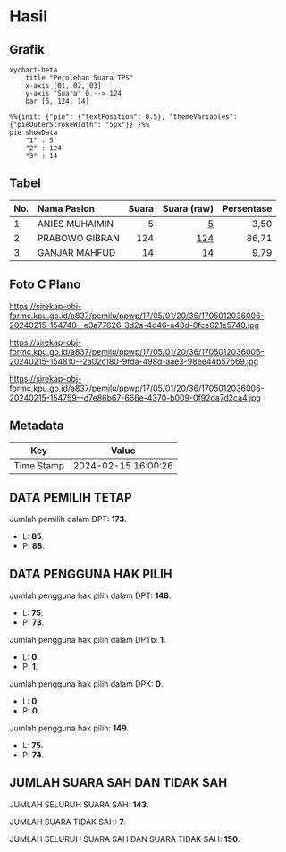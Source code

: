 # Hasil

## Grafik

```mermaid
xychart-beta
    title "Perolehan Suara TPS"
    x-axis [01, 02, 03]
    y-axis "Suara" 0 --> 124
    bar [5, 124, 14]
```

```mermaid
%%{init: {"pie": {"textPosition": 0.5}, "themeVariables": {"pieOuterStrokeWidth": "5px"}} }%%
pie showData
    "1" : 5
    "2" : 124
    "3" : 14
```

## Tabel

| No. | Nama Paslon    | Suara | Suara (raw) | Persentase |
|:--- |:-------------- | -----:| -----------:| ----------:|
| 1   | ANIES MUHAIMIN | 5     | [5][p-1]    | 3,50       |
| 2   | PRABOWO GIBRAN | 124   | [124][p-2]  | 86,71      |
| 3   | GANJAR MAHFUD  | 14    | [14][p-3]   | 9,79       |


[p-1]: https://github.com/gigit-pemilu/pemilu-2024-17-bengkulu/blob/main/pilpres/hitung-suara/sub/17-bengkulu/sub/05-seluma/sub/01-sukaraja/sub/2036-sido-luhur/sub/006-tps/sub/paslon-1.txt
[p-2]: https://github.com/gigit-pemilu/pemilu-2024-17-bengkulu/blob/main/pilpres/hitung-suara/sub/17-bengkulu/sub/05-seluma/sub/01-sukaraja/sub/2036-sido-luhur/sub/006-tps/sub/paslon-2.txt
[p-3]: https://github.com/gigit-pemilu/pemilu-2024-17-bengkulu/blob/main/pilpres/hitung-suara/sub/17-bengkulu/sub/05-seluma/sub/01-sukaraja/sub/2036-sido-luhur/sub/006-tps/sub/paslon-3.txt

## Foto C Plano

https://sirekap-obj-formc.kpu.go.id/a837/pemilu/ppwp/17/05/01/20/36/1705012036006-20240215-154748--e3a77626-3d2a-4d46-a48d-0fce621e5740.jpg

https://sirekap-obj-formc.kpu.go.id/a837/pemilu/ppwp/17/05/01/20/36/1705012036006-20240215-154810--2a02c180-9fda-498d-aae3-98ee44b57b69.jpg

https://sirekap-obj-formc.kpu.go.id/a837/pemilu/ppwp/17/05/01/20/36/1705012036006-20240215-154759--d7e86b67-666e-4370-b009-0f92da7d2ca4.jpg


## Metadata

| Key        | Value               |
| ---------- | ------------------- |
| Time Stamp | 2024-02-15 16:00:26 |


## DATA PEMILIH TETAP

Jumlah pemilih dalam DPT: **173**.
 * L: **85**.
 * P: **88**.

## DATA PENGGUNA HAK PILIH

Jumlah pengguna hak pilih dalam DPT: **148**.
 * L: **75**.
 * P: **73**.

Jumlah pengguna hak pilih dalam DPTb: **1**.
 * L: **0**.
 * P: **1**.

Jumlah pengguna hak pilih dalam DPK: **0**.
 * L: **0**.
 * P: **0**.

Jumlah pengguna hak pilih: **149**.
 * L: **75**.
 * P: **74**.

## JUMLAH SUARA SAH DAN TIDAK SAH

JUMLAH SELURUH SUARA SAH: **143**.

JUMLAH SUARA TIDAK SAH: **7**.

JUMLAH SELURUH SUARA SAH DAN SUARA TIDAK SAH: **150**.


